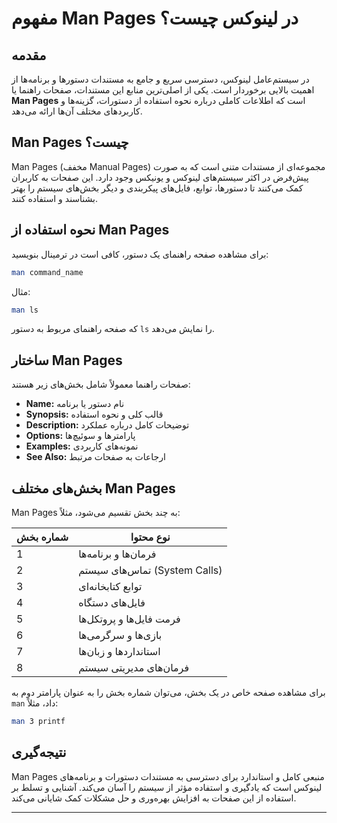 # مفهوم Man Pages در لینوکس چیست؟

## مقدمه

در سیستم‌عامل لینوکس، دسترسی سریع و جامع به مستندات دستورها و برنامه‌ها از اهمیت بالایی برخوردار است. یکی از اصلی‌ترین منابع این مستندات، صفحات راهنما یا **Man Pages** است که اطلاعات کاملی درباره نحوه استفاده از دستورات، گزینه‌ها و کاربردهای مختلف آن‌ها ارائه می‌دهد.

## Man Pages چیست؟

Man Pages (مخفف Manual Pages) مجموعه‌ای از مستندات متنی است که به صورت پیش‌فرض در اکثر سیستم‌های لینوکس و یونیکس وجود دارد. این صفحات به کاربران کمک می‌کنند تا دستورها، توابع، فایل‌های پیکربندی و دیگر بخش‌های سیستم را بهتر بشناسند و استفاده کنند.

## نحوه استفاده از Man Pages

برای مشاهده صفحه راهنمای یک دستور، کافی است در ترمینال بنویسید:

```bash
man command_name
````

مثال:

```bash
man ls
```

که صفحه راهنمای مربوط به دستور `ls` را نمایش می‌دهد.

## ساختار Man Pages

صفحات راهنما معمولاً شامل بخش‌های زیر هستند:

* **Name:** نام دستور یا برنامه
* **Synopsis:** قالب کلی و نحوه استفاده
* **Description:** توضیحات کامل درباره عملکرد
* **Options:** پارامترها و سوئیچ‌ها
* **Examples:** نمونه‌های کاربردی
* **See Also:** ارجاعات به صفحات مرتبط

## بخش‌های مختلف Man Pages

Man Pages به چند بخش تقسیم می‌شود، مثلاً:

| شماره بخش | نوع محتوا                     |
| --------- | ----------------------------- |
| 1         | فرمان‌ها و برنامه‌ها          |
| 2         | تماس‌های سیستم (System Calls) |
| 3         | توابع کتابخانه‌ای             |
| 4         | فایل‌های دستگاه               |
| 5         | فرمت فایل‌ها و پروتکل‌ها      |
| 6         | بازی‌ها و سرگرمی‌ها           |
| 7         | استانداردها و زبان‌ها         |
| 8         | فرمان‌های مدیریتی سیستم       |

برای مشاهده صفحه خاص در یک بخش، می‌توان شماره بخش را به عنوان پارامتر دوم به `man` داد، مثلاً:

```bash
man 3 printf
```

## نتیجه‌گیری

Man Pages منبعی کامل و استاندارد برای دسترسی به مستندات دستورات و برنامه‌های لینوکس است که یادگیری و استفاده مؤثر از سیستم را آسان می‌کند. آشنایی و تسلط بر استفاده از این صفحات به افزایش بهره‌وری و حل مشکلات کمک شایانی می‌کند.

---

```
```
